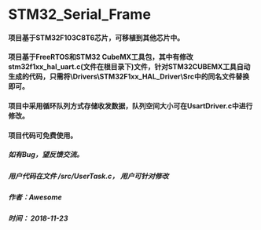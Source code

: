 # STM32_Serial_Frame

#### 项目基于STM32F103C8T6芯片，可移植到其他芯片中。

#### 项目基于FreeRTOS和STM32 CubeMX工具包，其中有修改stm32f1xx_hal_uart.c(文件在根目录下)文件，针对STM32CUBEMX工具自动生成的代码，只需将\Drivers\STM32F1xx_HAL_Driver\Src中的同名文件替换即可。

#### 项目中采用循环队列方式存储收发数据，队列空间大小可在UsartDriver.c中进行修改。

#### 项目代码可免费使用。

##### 如有Bug，望反馈交流。

##### 用户代码在文件 /src/UserTask.c， 用户可针对修改

#####  作者：Awesome                                      
#####  时间： 2018-11-23

